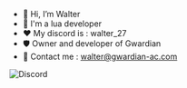 - 👋 Hi, I’m Walter
- 👀 I'm a lua developer
- ❤️ My discord is : walter_27
- 🛡️ Owner and developer of Gwardian
- 📧 Contact me : walter@gwardian-ac.com
  
![Discord](https://img.shields.io/badge/Discord-1200ff)
